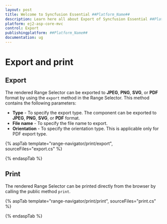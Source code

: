 ```yaml
---
layout: post
title: Welcome to Syncfusion Essential ##Platform_Name##
description: Learn here all about Export of Syncfusion Essential ##Platform_Name## widgets based on HTML5 and jQuery.
platform: ej2-asp-core-mvc
control: Export
publishingplatform: ##Platform_Name##
documentation: ug
---
```



# Export and print

## Export

The rendered Range Selector can be exported to **JPEG**, **PNG**, **SVG**, or **PDF** format by using the `export` method in the Range Selector. This method contains the following parameters:

* **Type** - To specify the export type. The component can be exported to **JPEG**, **PNG**, **SVG**, or **PDF** format.
* **File name** - To specify the file name to export.
* **Orientation** - To specify the orientation type. This is applicable only for PDF export type.

{% aspTab template="range-navigator/print/export", sourceFiles="export.cs" %}

{% endaspTab %}

## Print

The rendered Range Selector can be printed directly from the browser by calling the public method `print`.

{% aspTab template="range-navigator/print/print", sourceFiles="print.cs" %}

{% endaspTab %}